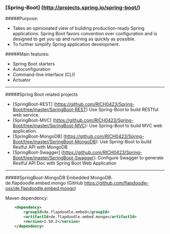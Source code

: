 ### [Spring-Boot] (http://projects.spring.io/spring-boot/)

#####Purpose:
- Takes an opinionated view of building production-ready Spring applications. 
 Spring Boot favors convention over configuration and is designed to get you up and running as quickly as possible.
- To further simplify Spring application development.

#####Main features:
- Spring Boot starters
- Autoconfiguration
- Command-line interface (CLI)
- Actuator

---------------
#####Spring Boot related projects
- [SpringBoot-REST] (https://github.com/RICH0423/Spring-Boot/tree/master/SpringBoot-REST) Use Spring-Boot to build RESTful web service.
- [SpringBoot-MVC] (https://github.com/RICH0423/Spring-Boot/tree/master/SpringBoot-MVC): Use Spring-Boot to build MVC web application.
- [SpringBoot-MongoDB] (https://github.com/RICH0423/Spring-Boot/tree/master/SpringBoot-MongoDB): Use Spring-Boot to build Restful API with MongoDB
- [SpringBoot-Swagger] (https://github.com/RICH0423/Spring-Boot/tree/master/SpringBoot-Swagger): Configure Swagger to generate Restful API Doc with Spring Boot Web Application

---------------
#####SpringBoot-MongoDB
Embedded MongoDB: de.flapdoodle.embed.mongo (GitHub https://github.com/flapdoodle-oss/de.flapdoodle.embed.mongo)

Maven dependency:
```xml
    <dependency>
        <groupId>de.flapdoodle.embed</groupId>
        <artifactId>de.flapdoodle.embed.mongo</artifactId>
        <version>1.50.2</version>
    </dependency>
 ```
